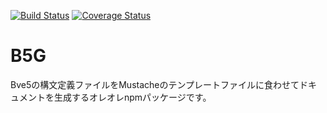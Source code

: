 [![Build Status](https://travis-ci.org/aoisupersix/B5G.svg?branch=master)](https://travis-ci.org/aoisupersix/B5G)
[![Coverage Status](https://coveralls.io/repos/github/aoisupersix/B5G/badge.svg?branch=master)](https://coveralls.io/github/aoisupersix/B5G?branch=master)

B5G
===


Bve5の構文定義ファイルをMustacheのテンプレートファイルに食わせてドキュメントを生成するオレオレnpmパッケージです。